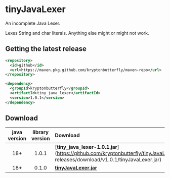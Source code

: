 # tinyJavaLexer

An incomplete Java Lexer.

Lexes String and char literals.
Anything else might or might not work.

## Getting the latest release

```xml
<repository>
  <id>github</id>
  <url>https://maven.pkg.github.com/kryptonbutterfly/maven-repo</url>
</repository>
```

```xml
<dependency>
  <groupId>kryptonbutterfly</groupId>
  <artifactId>tiny_java_lexer</artifactId>
  <version>1.0.1</version>
</dependency>
```

## Download

java version | library version | Download
:----------: | :-------------: | :-------
18+          | 1.0.1           | [**tiny_java_lexer-1.0.1.jar**](https://github.com/kryptonbutterfly/tinyJavaLexer/ releases/download/v1.0.1/tinyJavaLexer.jar)
18+          | 0.1.0           | [**tinyJavaLexer.jar**](https://github.com/kryptonbutterfly/tinyJavaLexer/releases/download/v0.1.0/tinyJavaLexer.jar)


